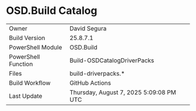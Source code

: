 ﻿# OSD.Build Catalog

| | |
|-|-|
| Owner | David Segura |
| Build Version | 25.8.7.1 |
| PowerShell Module | OSD.Build |
| PowerShell Function | Build-OSDCatalogDriverPacks |
| Files | build-driverpacks.* |
| Build Workflow | GitHub Actions |
| Last Update | Thursday, August 7, 2025 5:09:08 PM UTC |
